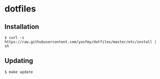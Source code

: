 # dotfiles

## Installation

```
$ curl -s https://raw.githubusercontent.com/yasfmy/dotfiles/master/etc/install | sh
```

## Updating

```
$ make update
```
